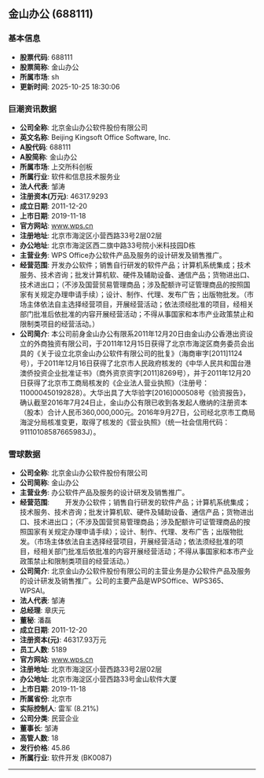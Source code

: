 ## 金山办公 (688111)

### 基本信息

- **股票代码**: 688111
- **股票简称**: 金山办公
- **所属市场**: sh
- **更新时间**: 2025-10-25 18:30:06

### 巨潮资讯数据

- **公司全称**: 北京金山办公软件股份有限公司
- **英文名称**: Beijing Kingsoft Office Software, Inc.
- **A股代码**: 688111
- **A股简称**: 金山办公
- **所属市场**: 上交所科创板
- **所属行业**: 软件和信息技术服务业
- **法人代表**: 邹涛
- **注册资本(万元)**: 46317.9293
- **成立日期**: 2011-12-20
- **上市日期**: 2019-11-18
- **官方网站**: www.wps.cn
- **注册地址**: 北京市海淀区小营西路33号2层02层
- **办公地址**: 北京市海淀区西二旗中路33号院小米科技园D栋
- **主营业务**: WPS Office办公软件产品及服务的设计研发及销售推广。
- **经营范围**: 开发办公软件；销售自行研发的软件产品；计算机系统集成；技术服务、技术咨询；批发计算机软、硬件及辅助设备、通信产品；货物进出口、技术进出口；（不涉及国营贸易管理商品；涉及配额许可证管理商品的按照国家有关规定办理申请手续）；设计、制作、代理、发布广告；出版物批发。（市场主体依法自主选择经营项目，开展经营活动；依法须经批准的项目，经相关部门批准后依批准的内容开展经营活动；不得从事国家和本市产业政策禁止和限制类项目的经营活动。）
- **公司简介**: 本公司前身金山办公有限系2011年12月20日由金山办公香港出资设立的外商独资有限公司，于2011年12月15日获得了北京市海淀区商务委员会出具的《关于设立北京金山办公软件有限公司的批复》（海商审字[2011]1124号），于2011年12月16日获得了北京市人民政府核发的《中华人民共和国台港澳侨投资企业批准证书》（商外资京资字[2011]8269号），并于2011年12月20日获得了北京市工商局核发的《企业法人营业执照》（注册号：110000450192828）。大华出具了大华验字[2016]000508号《验资报告》，确认截至2016年7月24日止，金山办公有限已收到各发起人缴纳的注册资本（股本）合计人民币360,000,000元。2016年9月27日，公司经北京市工商局海淀分局核准变更，取得了核发的《营业执照》（统一社会信用代码：91110108587665983J）。

### 雪球数据

- **公司全称**: 北京金山办公软件股份有限公司
- **公司简称**: 金山办公
- **主营业务**: 办公软件产品及服务的设计研发及销售推广。
- **经营范围**: 　　开发办公软件；销售自行研发的软件产品；计算机系统集成；技术服务、技术咨询；批发计算机软、硬件及辅助设备、通信产品；货物进出口、技术进出口；（不涉及国营贸易管理商品；涉及配额许可证管理商品的按照国家有关规定办理申请手续）；设计、制作、代理、发布广告；出版物批发。（市场主体依法自主选择经营项目，开展经营活动；依法须经批准的项目，经相关部门批准后依批准的内容开展经营活动；不得从事国家和本市产业政策禁止和限制类项目的经营活动。）
- **公司简介**: 北京金山办公软件股份有限公司的主营业务是办公软件产品及服务的设计研发及销售推广。公司的主要产品是WPSOffice、WPS365、WPSAI。
- **法人代表**: 邹涛
- **总经理**: 章庆元
- **董秘**: 潘磊
- **成立日期**: 2011-12-20
- **注册资本(元)**: 46317.93万元
- **员工人数**: 5189
- **官方网站**: www.wps.cn
- **注册地址**: 北京市海淀区小营西路33号2层02层
- **办公地址**: 北京市海淀区小营西路33号金山软件大厦
- **上市日期**: 2019-11-18
- **所属省份**: 北京市
- **实际控制人**: 雷军 (8.21%)
- **公司分类**: 民营企业
- **董事长**: 邹涛
- **高管人数**: 18
- **发行价格**: 45.86
- **所属行业**: 软件开发 (BK0087)

---
